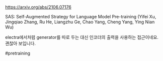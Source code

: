 https://arxiv.org/abs/2106.07176

SAS: Self-Augmented Strategy for Language Model Pre-training (Yifei Xu, Jingqiao Zhang, Ru He, Liangzhu Ge, Chao Yang, Cheng Yang, Ying Nian Wu)

electra에서처럼 generator를 따로 두는 대신 인코더의 출력을 사용하는 접근이네요. 괜찮아 보입니다.

#pretraining 